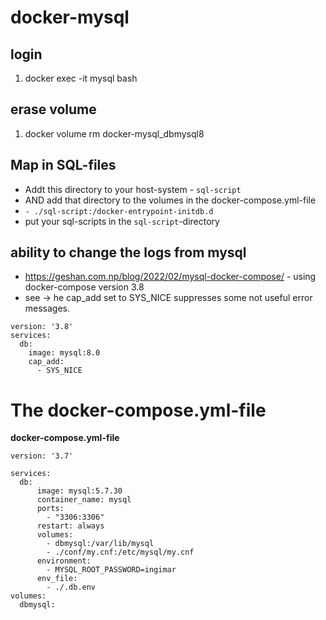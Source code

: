 # docker-mysql

## login
1. docker exec -it mysql bash

## erase volume

1. docker volume rm docker-mysql_dbmysql8 

## Map in SQL-files
- Addt this directory to your host-system - `sql-script` 
- AND add that  directory to the volumes in the docker-compose.yml-file
- `- ./sql-script:/docker-entrypoint-initdb.d`
- put your sql-scripts in the `sql-script`-directory

## ability to change the logs from mysql 
- https://geshan.com.np/blog/2022/02/mysql-docker-compose/ - using docker-compose version 3.8
- see -> he cap_add set to SYS_NICE suppresses some not useful error messages. 

```
version: '3.8'
services:
  db:
    image: mysql:8.0
    cap_add:
      - SYS_NICE
```


# The docker-compose.yml-file

**docker-compose.yml-file**

```
version: '3.7'

services:
  db:
      image: mysql:5.7.30 
      container_name: mysql
      ports:
        - "3306:3306"
      restart: always
      volumes:
        - dbmysql:/var/lib/mysql
        - ./conf/my.cnf:/etc/mysql/my.cnf
      environment:
        - MYSQL_ROOT_PASSWORD=ingimar
      env_file:
        - ./.db.env
volumes:
  dbmysql:
```
